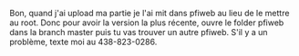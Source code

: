 Bon, quand j'ai upload ma partie je l'ai mit dans pfiweb au lieu de le mettre au root. Donc pour avoir la version la plus récente, 
ouvre le folder pfiweb dans la branch master puis tu vas trouver un autre pfiweb. 
S'il y a un problème, texte moi au 438-823-0286.
